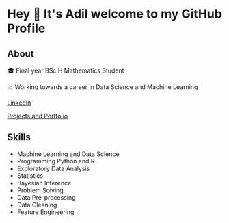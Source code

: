 # Hey 👋 It's Adil welcome to my GitHub Profile

## About

🎓 Final year BSc H Mathematics Student

📈 Working towards a career in Data Science and Machine Learning

[LinkedIn](https://www.linkedin.com/in/adil-s64/)

[Projects and Portfolio](https://github.com/adilsaid64/Data-Science-and-Machine-Learning-Portfolio)

## Skills

- Machine Learning and Data Science
- Programming Python and R
- Exploratory Data Analysis
- Statistics
- Bayesian Inference
- Problem Solving
- Data Pre-processing
- Data Cleaning
- Feature Engineering
